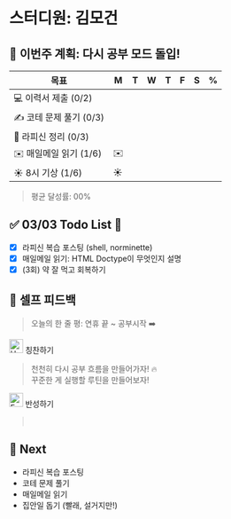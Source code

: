 # 스터디원: 김모건

## 🚀 이번주 계획: 다시 공부 모드 돌입!

| 목표                    | M   | T   | W   | T   | F   | S   | %   |
| ----------------------- | --- | --- | --- | --- | --- | --- | --- |
| 💻 이력서 제출 (0/2)    |     |     |     |     |     |     |     |
| ✍️ 코테 문제 풀기 (0/3) |     |     |     |     |     |     |     |
| 📜 라피신 정리 (0/3)    |     |     |     |     |     |     |     |
| ✉️ 매일메일 읽기 (1/6)  | ✉️  |     |     |     |     |     |     |
| ☀️ 8시 기상 (1/6)       | ☀️  |     |     |     |     |     |     |

> 평균 달성률: 00%<br>

## ✅ 03/03 Todo List 🌅

- [x] 라피신 복습 포스팅 (shell, norminette)
- [x] 매일메일 읽기: HTML Doctype이 무엇인지 설명
- [x] (3회) 약 잘 먹고 회복하기

## 🎉 셀프 피드백

> 오늘의 한 줄 평: 연휴 끝 ~ 공부시작 ➡️ <br>

<img src="https://raw.githubusercontent.com/Tarikul-Islam-Anik/Animated-Fluent-Emojis/master/Emojis/Smilies/Hugging%20Face.png" alt="Hugging Face" width="25" height="25"> 칭찬하기 </img>

> 천천히 다시 공부 흐름을 만들어가자! 🔥 <br>
> 꾸준한 게 실행할 루틴을 만들어보자! <br>

<img src="https://raw.githubusercontent.com/Tarikul-Islam-Anik/Animated-Fluent-Emojis/master/Emojis/Smilies/Face%20with%20Monocle.png" alt="Face with Monocle" width="25" height="25"> 반성하기</img>

> <br>

## 🌱 Next

- 라피신 복습 포스팅
- 코테 문제 풀기
- 매일메일 읽기
- 집안일 돕기 (빨래, 설거지만!)
